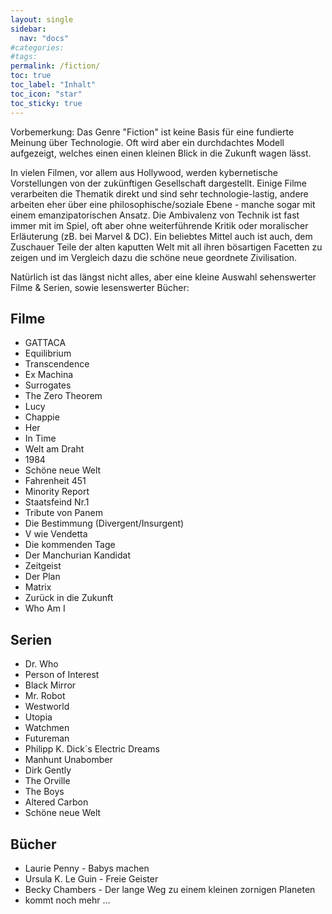 ```yaml
---
layout: single
sidebar:
  nav: "docs"
#categories:
#tags:
permalink: /fiction/
toc: true
toc_label: "Inhalt"
toc_icon: "star"
toc_sticky: true
---
```


   Vorbemerkung:
   Das Genre "Fiction" ist keine Basis für eine fundierte Meinung über Technologie. Oft wird aber ein 
   durchdachtes Modell aufgezeigt, welches einen einen kleinen Blick in die Zukunft wagen lässt.

   In vielen Filmen, vor allem aus Hollywood, werden kybernetische 
   Vorstellungen von der zukünftigen Gesellschaft dargestellt. Einige Filme verarbeiten die 
   Thematik direkt und sind sehr technologie-lastig, andere arbeiten eher über 
   eine philosophische/soziale Ebene - manche sogar mit einem emanzipatorischen Ansatz. Die Ambivalenz von Technik ist fast immer mit im 
   Spiel, oft aber ohne weiterführende Kritik oder moralischer Erläuterung (zB. bei Marvel & DC). Ein beliebtes Mittel auch ist 
   auch, dem Zuschauer Teile der alten kaputten Welt mit all ihren 
   bösartigen Facetten zu zeigen und im Vergleich dazu die schöne neue 
   geordnete Zivilisation. 

   Natürlich ist das längst nicht alles, aber eine kleine Auswahl 
   sehenswerter Filme & Serien, sowie lesenswerter Bücher:

## Filme
+ GATTACA
+ Equilibrium
+ Transcendence
+ Ex Machina
+ Surrogates
+ The Zero Theorem
+ Lucy
+ Chappie
+ Her
+ In Time
+ Welt am Draht
+ 1984
+ Schöne neue Welt
+ Fahrenheit 451
+ Minority Report
+ Staatsfeind Nr.1
+ Tribute von Panem
+ Die Bestimmung (Divergent/Insurgent)
+ V wie Vendetta
+ Die kommenden Tage
+ Der Manchurian Kandidat
+ Zeitgeist
+ Der Plan
+ Matrix
+ Zurück in die Zukunft
+ Who Am I

## Serien
+ Dr. Who
+ Person of Interest
+ Black Mirror
+ Mr. Robot
+ Westworld
+ Utopia
+ Watchmen
+ Futureman
+ Philipp K. Dick´s Electric Dreams
+ Manhunt Unabomber
+ Dirk Gently
+ The Orville
+ The Boys
+ Altered Carbon
+ Schöne neue Welt

## Bücher
+ Laurie Penny - Babys machen
+ Ursula K. Le Guin - Freie Geister
+ Becky Chambers - Der lange Weg zu einem kleinen zornigen Planeten
+ kommt noch mehr ...
